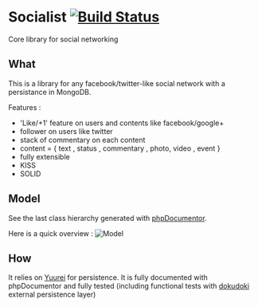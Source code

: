 # Socialist [![Build Status](https://travis-ci.org/Trismegiste/Socialist.svg?branch=master)](https://travis-ci.org/Trismegiste/Socialist)
Core library for social networking

## What
This is a library for any facebook/twitter-like social network with a persistance in MongoDB.

Features :

* 'Like/+1' feature on users and contents like facebook/google+
* follower on users like twitter
* stack of commentary on each content
* content = { text , status , commentary , photo, video , event }
* fully extensible
* KISS
* SOLID

## Model
See the last class hierarchy generated with [phpDocumentor][3].

Here is a quick overview :
![Model](https://github.com/Trismegiste/Socialist/tree/master/doc/model.png)

## How 
It relies on [Yuurei][1] for persistence. It is fully documented with phpDocumentor and
fully tested (including functional tests with [dokudoki][2] external persistence layer)


[1]: https://github.com/Trismegiste/Yuurei
[2]: https://github.com/Trismegiste/DokudokiBundle
[3]: http://phpdoc.org/docs/latest/getting-started/installing.html#phar
